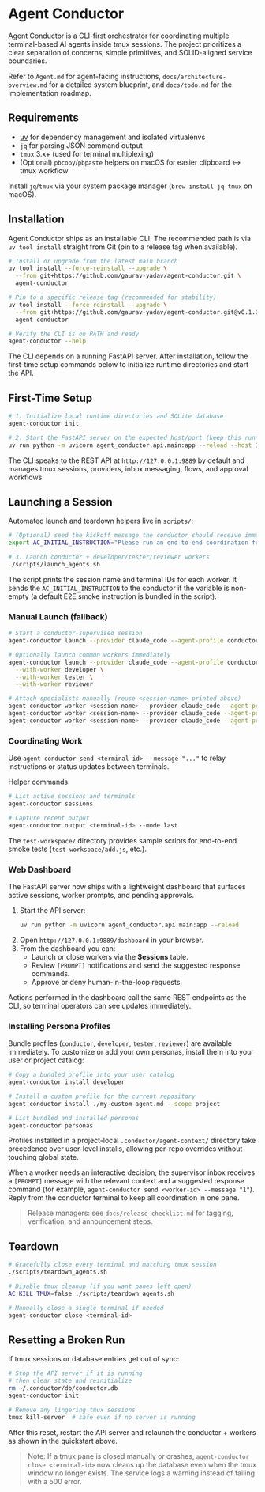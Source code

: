 # Agent Conductor

Agent Conductor is a CLI-first orchestrator for coordinating multiple terminal-based AI agents inside tmux sessions. The project prioritizes a clear separation of concerns, simple primitives, and SOLID-aligned service boundaries.

Refer to `Agent.md` for agent-facing instructions, `docs/architecture-overview.md` for a detailed system blueprint, and `docs/todo.md` for the implementation roadmap.

## Requirements

- [uv](https://docs.astral.sh/uv/) for dependency management and isolated virtualenvs
- `jq` for parsing JSON command output
- `tmux` 3.x+ (used for terminal multiplexing)
- (Optional) `pbcopy`/`pbpaste` helpers on macOS for easier clipboard ↔ tmux workflow

Install `jq`/`tmux` via your system package manager (`brew install jq tmux` on macOS).

## Installation

Agent Conductor ships as an installable CLI. The recommended path is via `uv tool install` straight from Git (pin to a release tag when available).

```bash
# Install or upgrade from the latest main branch
uv tool install --force-reinstall --upgrade \
  --from git+https://github.com/gaurav-yadav/agent-conductor.git \
  agent-conductor

# Pin to a specific release tag (recommended for stability)
uv tool install --force-reinstall --upgrade \
  --from git+https://github.com/gaurav-yadav/agent-conductor.git@v0.1.0-rc1 \
  agent-conductor

# Verify the CLI is on PATH and ready
agent-conductor --help
```

The CLI depends on a running FastAPI server. After installation, follow the first-time setup commands below to initialize runtime directories and start the API.

## First-Time Setup

```bash
# 1. Initialize local runtime directories and SQLite database
agent-conductor init

# 2. Start the FastAPI server on the expected host/port (keep this running)
uv run python -m uvicorn agent_conductor.api.main:app --reload --host 127.0.0.1 --port 9889
```

The CLI speaks to the REST API at `http://127.0.0.1:9889` by default and manages tmux sessions, providers, inbox messaging, flows, and approval workflows.

## Launching a Session

Automated launch and teardown helpers live in `scripts/`:

```bash
# (Optional) seed the kickoff message the conductor should receive immediately after launch
export AC_INITIAL_INSTRUCTION="Please run an end-to-end coordination for the test workspace."

# 3. Launch conductor + developer/tester/reviewer workers
./scripts/launch_agents.sh
```

The script prints the session name and terminal IDs for each worker. It sends the `AC_INITIAL_INSTRUCTION` to the conductor if the variable is non-empty (a default E2E smoke instruction is bundled in the script).

### Manual Launch (fallback)

```bash
# Start a conductor-supervised session
agent-conductor launch --provider claude_code --agent-profile conductor

# Optionally launch common workers immediately
agent-conductor launch --provider claude_code --agent-profile conductor \
  --with-worker developer \
  --with-worker tester \
  --with-worker reviewer

# Attach specialists manually (reuse <session-name> printed above)
agent-conductor worker <session-name> --provider claude_code --agent-profile developer
agent-conductor worker <session-name> --provider claude_code --agent-profile tester
agent-conductor worker <session-name> --provider claude_code --agent-profile reviewer
```

### Coordinating Work

Use `agent-conductor send <terminal-id> --message "..."` to relay instructions or status updates between terminals.

Helper commands:

```bash
# List active sessions and terminals
agent-conductor sessions

# Capture recent output
agent-conductor output <terminal-id> --mode last
```

The `test-workspace/` directory provides sample scripts for end-to-end smoke tests (`test-workspace/add.js`, etc.).

### Web Dashboard

The FastAPI server now ships with a lightweight dashboard that surfaces active sessions, worker prompts, and pending approvals.

1. Start the API server:
   ```bash
   uv run python -m uvicorn agent_conductor.api.main:app --reload
   ```
2. Open `http://127.0.0.1:9889/dashboard` in your browser.
3. From the dashboard you can:
   - Launch or close workers via the **Sessions** table.
   - Review `[PROMPT]` notifications and send the suggested response commands.
   - Approve or deny human-in-the-loop requests.

Actions performed in the dashboard call the same REST endpoints as the CLI, so terminal operators can see updates immediately.

### Installing Persona Profiles

Bundle profiles (`conductor`, `developer`, `tester`, `reviewer`) are available immediately. To customize or add your own personas, install them into your user or project catalog:

```bash
# Copy a bundled profile into your user catalog
agent-conductor install developer

# Install a custom profile for the current repository
agent-conductor install ./my-custom-agent.md --scope project

# List bundled and installed personas
agent-conductor personas
```

Profiles installed in a project-local `.conductor/agent-context/` directory take precedence over user-level installs, allowing per-repo overrides without touching global state.

When a worker needs an interactive decision, the supervisor inbox receives a `[PROMPT]` message with the relevant context and a suggested response command (for example, `agent-conductor send <worker-id> --message "1"`). Reply from the conductor terminal to keep all coordination in one pane.

> Release managers: see `docs/release-checklist.md` for tagging, verification, and announcement steps.

## Teardown

```bash
# Gracefully close every terminal and matching tmux session
./scripts/teardown_agents.sh

# Disable tmux cleanup (if you want panes left open)
AC_KILL_TMUX=false ./scripts/teardown_agents.sh

# Manually close a single terminal if needed
agent-conductor close <terminal-id>
```

## Resetting a Broken Run

If tmux sessions or database entries get out of sync:

```bash
# Stop the API server if it is running
# then clear state and reinitialize
rm ~/.conductor/db/conductor.db
agent-conductor init

# Remove any lingering tmux sessions
tmux kill-server  # safe even if no server is running
```

After this reset, restart the API server and relaunch the conductor + workers as shown in the quickstart above.

> Note: If a tmux pane is closed manually or crashes, `agent-conductor close <terminal-id>` now cleans up the database even when the tmux window no longer exists. The service logs a warning instead of failing with a 500 error.
